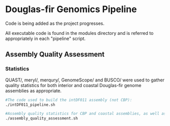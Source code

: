 # Douglas-fir Genomics Pipeline

Code is being added as the project progresses.

All executable code is found in the modules directory and is referred to appropriately in each "pipeline" script.

## Assembly Quality Assessment

### Statistics 

QUAST/, meryl/, merqury/, GenomeScope/ and BUSCO/ were used to gather quality statistics for both interior and coastal Douglas-fir genome assemblies as appropriate. 

```sh
#The code used to build the intDF011 assembly (not CBP):
./intDF011_pipeline.sh

#Assembly quality statistics for CBP and coastal assemblies, as well as Hi-C contact maps for interior assemblies:
./assembly_quality_assessment.sh
```
